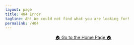 ```yaml
---
layout: page
title: 404 Error
tagline: Ah! We could not find what you are looking for!
permalink: /404
---
```


<div style="text-align: center;">
  <a href="/"> 🏠 Go to the Home Page 🏠</a>
</div>